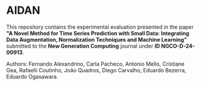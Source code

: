 # AIDAN
This repository contains the experimental evaluation presented in the paper **"A Novel Method for Time Series Prediction with Small Data: Integrating Data Augmentation, Normalization Techniques and Machine Learning"** submitted to the **New Generation Computing** journal under **ID NGCO-D-24-00913**.

Authors: Fernando Alexandrino, Carla Pacheco, Antonio Mello, Cristiane Gea, Rafaelli Coutinho, João Quadros, Diego Carvalho, Eduardo Bezerra, Eduardo Ogasawara.

